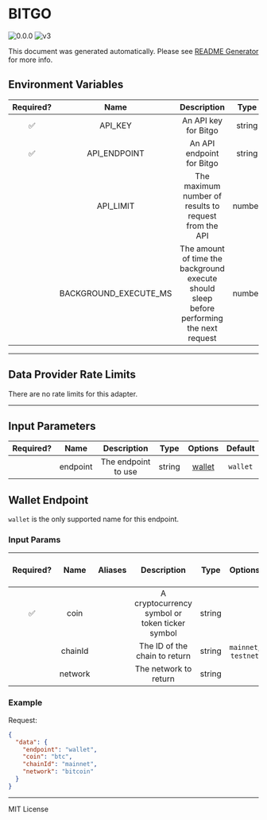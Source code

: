# BITGO

![0.0.0](https://img.shields.io/github/package-json/v/smartcontractkit/external-adapters-js?filename=packages/sources/bitgo/package.json) ![v3](https://img.shields.io/badge/framework%20version-v3-blueviolet)

This document was generated automatically. Please see [README Generator](../../scripts#readme-generator) for more info.

## Environment Variables

| Required? |         Name          |                                        Description                                        |  Type  | Options | Default |
| :-------: | :-------------------: | :---------------------------------------------------------------------------------------: | :----: | :-----: | :-----: |
|    ✅     |        API_KEY        |                                   An API key for Bitgo                                    | string |         |         |
|    ✅     |     API_ENDPOINT      |                                 An API endpoint for Bitgo                                 | string |         |         |
|           |       API_LIMIT       |                   The maximum number of results to request from the API                   | number |         |  `100`  |
|           | BACKGROUND_EXECUTE_MS | The amount of time the background execute should sleep before performing the next request | number |         | `40000` |

---

## Data Provider Rate Limits

There are no rate limits for this adapter.

---

## Input Parameters

| Required? |   Name   |     Description     |  Type  |          Options           | Default  |
| :-------: | :------: | :-----------------: | :----: | :------------------------: | :------: |
|           | endpoint | The endpoint to use | string | [wallet](#wallet-endpoint) | `wallet` |

## Wallet Endpoint

`wallet` is the only supported name for this endpoint.

### Input Params

| Required? |  Name   | Aliases |                  Description                   |  Type  |       Options        |  Default  | Depends On | Not Valid With |
| :-------: | :-----: | :-----: | :--------------------------------------------: | :----: | :------------------: | :-------: | :--------: | :------------: |
|    ✅     |  coin   |         | A cryptocurrency symbol or token ticker symbol | string |                      |           |            |                |
|           | chainId |         |         The ID of the chain to return          | string | `mainnet`, `testnet` | `mainnet` |            |                |
|           | network |         |             The network to return              | string |                      | `bitcoin` |            |                |

### Example

Request:

```json
{
  "data": {
    "endpoint": "wallet",
    "coin": "btc",
    "chainId": "mainnet",
    "network": "bitcoin"
  }
}
```

---

MIT License
